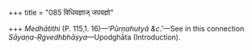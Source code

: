 +++
title = "085 विधियज्ञाज् जपयज्ञो"

+++
*Medhātithi* (P. 115,1. 16)—‘*Pūrṇahutyā &c*.’—See in this connection
*Sāyaṇa-Ṛgvedhbhāṣya*—Upodghāta (Introduction).


